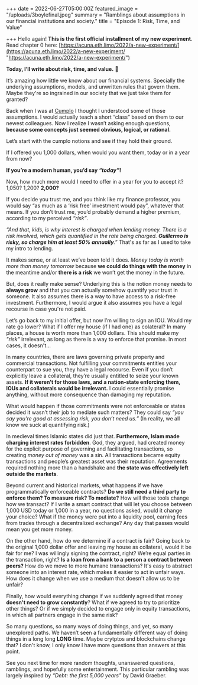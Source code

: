 +++
date = 2022-06-27T05:00:00Z
featured_image = "/uploads/3boylefinal.jpeg"
summary = "Ramblings about assumptions in our financial institutions and society."
title = "Episode 1: Risk, Time, and Value"

+++
Hello again! **This is the first official installment of my new experiment**. Read chapter 0 here: [https://acuna.eth.limo/2022/a-new-experiment/](https://acuna.eth.limo/2022/a-new-experiment/ "https://acuna.eth.limo/2022/a-new-experiment/")

**Today, I’ll write about risk, time, and value.** 🤑

It’s amazing how little we know about our financial systems. Specially the underlying assumptions, models, and unwritten rules that govern them. Maybe they're so ingrained in our society that we just take them for granted?

Back when I was at [Cumplo](https://cumplo.com "Cumplo") I thought I understood some of those assumptions. I would actually teach a short “class” based on them to our newest colleagues. Now I realize I wasn’t asking enough questions, **because some concepts just seemed obvious, logical, or rational.**

Let’s start with the cumplo notions and see if they hold their ground.

If I offered you 1,000 dollars, when would you want them, today or in a year from now?

**If you’re a modern human, you’d say _“today”_!**

Now, how much more would I need to offer in a year for you to accept it? 1,050? 1,200? **2,000?**

If you decide you trust me, and you think like my finance professor, you would say “as much as a ‘risk free’ investment would pay”, whatever that means. If you don’t trust me, you’d probably demand a higher premium, according to my perceived _“risk”_.

_“And that, kids, is why interest is charged when lending money. There is a risk involved, which gets quantified in the rate being charged. **Guillermo is risky, so charge him at least 50% annually**.”_ That's as far as I used to take my intro to lending.

It makes sense, or at least we’ve been told it does. _Money today is worth more than money tomorrow_ because **we could do things with the money** in the meantime and/or **there is a risk** we won’t get the money in the future.

But, does it really make sense? Underlying this is the notion money needs to **always grow** and that you can actually somehow quantify your trust in someone. It also assumes there is a way to have access to a risk-free investment. Furthermore, I would argue it also assumes you have a legal recourse in case you're not paid.

Let’s go back to my initial offer, but now I’m willing to sign an IOU. Would my rate go lower? What if I offer my house (if I had one) as colateral? In many places, a house is worth more than 1,000 dollars. This should make my _"risk"_ irrelevant, as long as there is a way to enforce that promise. In most cases, it doesn't...

In many countries, there are laws governing private property and commercial transactions. Not fulfilling your commitments entitles your counterpart to sue you, they have a legal recourse. Even if you don’t explicitly leave a collateral, they’re usually entitled to seize your known assets. **If it weren’t for those laws, and a nation-state enforcing them, IOUs and collaterals would be irrelevant.** I could essentially promise anything, without more consequence than damaging my reputation.

What would happen if those commitments were not enforceable or states decided it wasn’t their job to mediate such matters? They could say _“you say you’re good at assessing risk, you don’t need us.”_ (In reality, we all know we suck at quantifying risk.)

In medieval times Islamic states did just that. **Furthermore, Islam made charging interest rates forbidden**. God, they argued, had created money for the explicit purpose of governing and facilitating transactions, so creating _money out of money_ was a sin. All transactions became equity transactions and people’s greatest asset was their reputation. Agreements required nothing more than a handshake and **the state was effectively left outside the markets**.

Beyond current and historical markets, what happens if we have programmatically enforceable contracts? **Do we still need a third party to enforce them? To measure risk? To mediate?** How will those tools change how we transact? If I write a smart contract that will let you choose between 1,000 USD today or 1,000 in a year, no questions asked, would it change your choice? What if the money were put into a liquidity pool, earning fees from trades through a decentralized exchange? Any day that passes would mean you get more money.

On the other hand, how do we determine if a contract is fair? Going back to the original 1,000 dollar offer and leaving my house as collateral, would it be fair for me? I was willingly signing the contract, right? We’re equal parties in the transaction, right? **Is a loan from a bank to a person a contract between peers?** How do we move to more humane transactions? It's easy to abstract someone into an interest rate, which makes it easier to act in unfair ways. How does it change when we use a medium that doesn't allow us to be unfair?

Finally, how would everything change if we suddenly agreed that money **doesn't need to grow constantly**? What if we agreed to try to prioritize other things? Or if we simply decided to engage only in equity transactions, in which all partners engage in the same risk?

So many questions, so many ways of doing things, and yet, so many unexplored paths. We haven’t seen a fundamentally different way of doing things in a long long **LONG** time. Maybe crytptos and blockchains change that? I don't know, I only know I have more questions than answers at this point.

See you next time for more random thoughts, unanswered questions, ramblings, and hopefully some entertainment. This particular rambling was largely inspired by _“Debt: the first 5,000 years”_ by David Graeber.